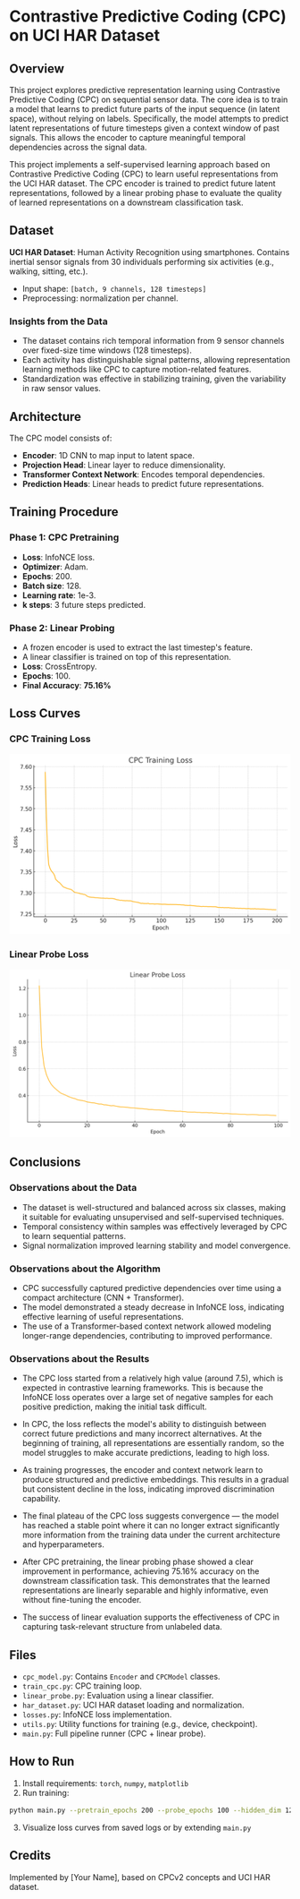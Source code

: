 # Contrastive Predictive Coding (CPC) on UCI HAR Dataset

## Overview
This project explores predictive representation learning using Contrastive Predictive Coding (CPC) on sequential sensor data. The core idea is to train a model that learns to predict future parts of the input sequence (in latent space), without relying on labels. Specifically, the model attempts to predict latent representations of future timesteps given a context window of past signals. This allows the encoder to capture meaningful temporal dependencies across the signal data.

This project implements a self-supervised learning approach based on Contrastive Predictive Coding (CPC) to learn useful representations from the UCI HAR dataset. The CPC encoder is trained to predict future latent representations, followed by a linear probing phase to evaluate the quality of learned representations on a downstream classification task.

## Dataset
**UCI HAR Dataset**: Human Activity Recognition using smartphones. Contains inertial sensor signals from 30 individuals performing six activities (e.g., walking, sitting, etc.).

- Input shape: `[batch, 9 channels, 128 timesteps]`
- Preprocessing: normalization per channel.

### Insights from the Data
- The dataset contains rich temporal information from 9 sensor channels over fixed-size time windows (128 timesteps).
- Each activity has distinguishable signal patterns, allowing representation learning methods like CPC to capture motion-related features.
- Standardization was effective in stabilizing training, given the variability in raw sensor values.

## Architecture
The CPC model consists of:
- **Encoder**: 1D CNN to map input to latent space.
- **Projection Head**: Linear layer to reduce dimensionality.
- **Transformer Context Network**: Encodes temporal dependencies.
- **Prediction Heads**: Linear heads to predict future representations.

## Training Procedure

### Phase 1: CPC Pretraining
- **Loss**: InfoNCE loss.
- **Optimizer**: Adam.
- **Epochs**: 200.
- **Batch size**: 128.
- **Learning rate**: 1e-3.
- **k steps**: 3 future steps predicted.

### Phase 2: Linear Probing
- A frozen encoder is used to extract the last timestep's feature.
- A linear classifier is trained on top of this representation.
- **Loss**: CrossEntropy.
- **Epochs**: 100.
- **Final Accuracy**: **75.16%**

## Loss Curves

### CPC Training Loss
![CPC Loss](CPC_Train_Loss.jpg)

### Linear Probe Loss
![Probe Loss](Linear_Probe_loss.jpg)

## Conclusions

### Observations about the Data
- The dataset is well-structured and balanced across six classes, making it suitable for evaluating unsupervised and self-supervised techniques.
- Temporal consistency within samples was effectively leveraged by CPC to learn sequential patterns.
- Signal normalization improved learning stability and model convergence.

### Observations about the Algorithm
- CPC successfully captured predictive dependencies over time using a compact architecture (CNN + Transformer).
- The model demonstrated a steady decrease in InfoNCE loss, indicating effective learning of useful representations.
- The use of a Transformer-based context network allowed modeling longer-range dependencies, contributing to improved performance.

### Observations about the Results
- The CPC loss started from a relatively high value (around 7.5), which is expected in contrastive learning frameworks. This is because the InfoNCE loss operates over a large set of negative samples for each positive prediction, making the initial task difficult.
- In CPC, the loss reflects the model's ability to distinguish between correct future predictions and many incorrect alternatives. At the beginning of training, all representations are essentially random, so the model struggles to make accurate predictions, leading to high loss.
- As training progresses, the encoder and context network learn to produce structured and predictive embeddings. This results in a gradual but consistent decline in the loss, indicating improved discrimination capability.
- The final plateau of the CPC loss suggests convergence — the model has reached a stable point where it can no longer extract significantly more information from the training data under the current architecture and hyperparameters.

- After CPC pretraining, the linear probing phase showed a clear improvement in performance, achieving 75.16% accuracy on the downstream classification task. This demonstrates that the learned representations are linearly separable and highly informative, even without fine-tuning the encoder.
- The success of linear evaluation supports the effectiveness of CPC in capturing task-relevant structure from unlabeled data.

## Files
- `cpc_model.py`: Contains `Encoder` and `CPCModel` classes.
- `train_cpc.py`: CPC training loop.
- `linear_probe.py`: Evaluation using a linear classifier.
- `har_dataset.py`: UCI HAR dataset loading and normalization.
- `losses.py`: InfoNCE loss implementation.
- `utils.py`: Utility functions for training (e.g., device, checkpoint).
- `main.py`: Full pipeline runner (CPC + linear probe).

## How to Run
1. Install requirements: `torch`, `numpy`, `matplotlib`
2. Run training:
```bash
python main.py --pretrain_epochs 200 --probe_epochs 100 --hidden_dim 128
```
3. Visualize loss curves from saved logs or by extending `main.py`

## Credits
Implemented by [Your Name], based on CPCv2 concepts and UCI HAR dataset.
